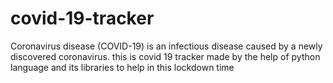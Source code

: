 # covid-19-tracker
Coronavirus disease (COVID-19) is an infectious disease caused by a newly discovered coronavirus. this is covid 19 tracker made by the help of python language and its libraries to help in this lockdown time
